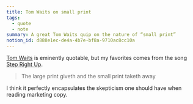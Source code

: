 ```yaml
---
title: Tom Waits on small print
tags:
  - quote
  - note
summary: A great Tom Waits quip on the nature of “small print”
notion_id: d888e1ec-de4a-4b7e-bf8a-9710ac8cc10a
---
```

[Tom Waits](https://en.wikipedia.org/wiki/Tom_Waits) is eminently quotable, but  my favorites comes from the song [Step Right Up](http://www.tomwaits.com/songs/song/322/Step_Right_Up/).

> The large print giveth and the small print taketh away

I think it perfectly encapsulates the skepticism one should have when reading marketing copy.
